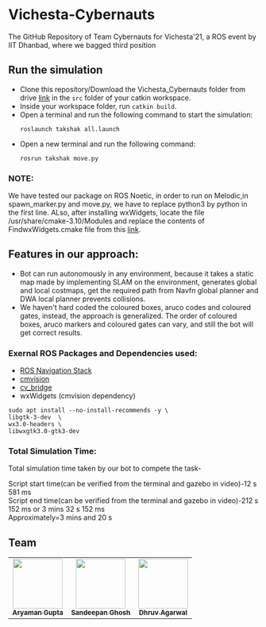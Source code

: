 # Vichesta-Cybernauts

The GitHub Repository of Team Cybernauts for Vichesta'21, a ROS event by IIT Dhanbad, where we bagged third position

## Run the simulation

- Clone this repository/Download the Vichesta_Cybernauts folder from drive [link](https://drive.google.com/drive/folders/1MSrlq-jMzMaWwUXjhpCX-cOlR_HxB57m?usp=sharing)  in the `src` folder of your catkin workspace.
- Inside your workspace folder, run `catkin build`.
- Open a terminal and run the following command to start the simulation:
  ```
  roslaunch takshak all.launch
  ```
- Open a new terminal and run the following command:
  ```
  rosrun takshak move.py
  ```
  
### NOTE:
We have tested our package on ROS Noetic, in order to run on Melodic,in spawn_marker.py and move.py, we have to replace python3 by python in the first line. ALso, after installing wxWidgets, locate the file /usr/share/cmake-3.10/Modules and replace the contents of FindwxWidgets.cmake file from this [link](https://gist.github.com/nickoe/d3c224a2587eff8ea959bc383a993520/).

  
## Features in our approach:
- Bot can run autonomously in any environment, because it takes a static map made by implementing SLAM on the environment, generates global and local costmaps, get the required path from Navfn global planner and DWA local planner prevents collisions.
- We haven't hard coded the coloured boxes, aruco codes and coloured gates, instead, the approach is generalized. The order of coloured boxes, aruco markers and coloured gates can vary, and still the bot will get correct results.


### Exernal ROS Packages and Dependencies used:
- [ROS Navigation Stack](https://github.com/ros-planning/navigation.git)
- [cmvision](https://github.com/teshanshanuka/cmvision.git)
- [cv_bridge](https://github.com/ros-perception/vision_opencv.git)
- wxWidgets (cmvision dependency)
```
sudo apt install --no-install-recommends -y \
libgtk-3-dev  \
wx3.0-headers \
libwxgtk3.0-gtk3-dev
```
### Total Simulation Time:
Total simulation time taken by our bot to compete the task-

Script start time(can be verified from the terminal and gazebo in video)-12 s 581 ms   
Script end time(can be verified from the terminal and gazebo in video)-212 s 152 ms or 3 mins 32 s 152 ms   
Approximately=3 mins and 20 s

## Team
<table>
	<td align="center">
     <a href="https://github.com/phoenixrider12">
    <img src="https://avatars.githubusercontent.com/u/76533398?s=460&v=4" width="100px;" alt=""/><br /><sub><b>Aryaman Gupta</b></sub></a><br />
	</td>
<td align="center">
     <a href="https://github.com/san2130">
    <img src="https://avatars.githubusercontent.com/u/77744383?s=460&v=4" width="100px;" alt=""/><br /><sub><b>Sandeepan Ghosh</b></sub></a><br />
	</td>
    <td align="center">
     <a href="https://github.com/dhruxy">
    <img src="https://avatars.githubusercontent.com/u/76437900?s=460&v=4" width="100px;" alt=""/><br /><sub><b>Dhruv Agarwal</b></sub></a><br />
	</td>

</table>

